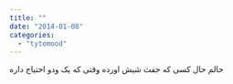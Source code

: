 ```yaml
---
title: ""
date: "2014-01-08"
categories: 
  - "tytomood"
---
```


ﺣﺎﻟﻢ ﺣﺎﻝ ﮐﺴﯽ ﮐﻪ ﺟﻔﺖ ﺷﯿﺶ ﺍﻭﺭﺩﻩ ﻭﻗﺘﯽ ﮐﻪ ﯾﮏ ﻭﺩﻭ ﺍﺣﺘﯿﺎﺝ ﺩﺍﺭﻩ
